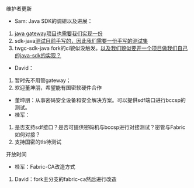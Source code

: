 维护者更新

- Sam: Java SDK的调研以及进展：
1. [java gateway项目也需要我们实现一份](https://github.com/hyperledger/fabric-gateway/blob/master/java/src/main/java/org/hyperledger/fabric/client/identity/ECDSAPrivateKeySigner.java)
1. sdk-java[测试目前手写的，因此我们需要一份手写的测试集](https://github.com/hyperledger/fabric-sdk-java/blob/master/src/test/java/org/hyperledger/fabric/sdk/security/CryptoPrimitivesTest.java#L82)
1. twgc-sdk-java fork的ci貌似没触发。[以及我们貌似要开一个项目做我们自己的java-sdk的实现？](https://chat.hyperledger.org/channel/fabric-sdk-java?msg=g4AamwBcdpBp7AJP7)
- David：
1. 暂时先不用管gateway；
1. 欢迎董坤朋，希望能有国密软硬件合作
- 董坤朋：从事密码安全设备和安全解决方案。可以提供sdf端口进行bccsp的测试。
- 桂军：
1. 是否支持sdf接口？是否可提供密码机与bccsp进行对接测试？密管与Fabric如何对接？
1. 支持国密的tls待测试

开放时间
- 桂军：Fabric-CA改造方式
1. David：fork主分支的fabric-ca然后进行改造
